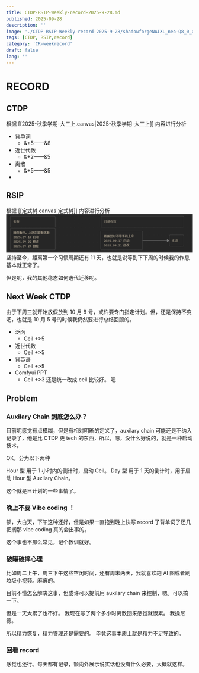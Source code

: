 ```yaml
---
title: CTDP-RSIP-Weekly-record-2025-9-28.md
published: 2025-09-28
description: ''
image: './CTDP-RSIP-Weekly-record-2025-9-28/shadowforgeNAIXL_neo-Q8_0_0089_r.png'
tags: [CTDP, RSIP,record]
category: 'CR-weekrecord'
draft: false 
lang: ''
---
```


# RECORD

## CTDP

根据 [[2025-秋季学期-大三上.canvas|2025-秋季学期-大三上]] 内容进行分析
- 背单词
	- &+5——&8
- 近世代数
	- &+2——&5
- 离散
	- &+5——&5
- 

## RSIP

根据 [[定式树.canvas|定式树]] 内容进行分析
![image-10.png](./CTDP-RSIP-Weekly-record-2025-9-28/image-10.png)
坚持至今，距离第一个习惯周期还有 11 天，也就是说等到下下周的时候我的作息基本就正常了。

但是呢，我的其他稳态如何迭代迁移呢。

## Next Week CTDP

由于下周三就开始放假放到 10 月 8 号，或许要专门指定计划。但，还是保持不变吧，也就是 10 月 5 号的时候我仍然要进行总结回顾的。

- 泛函
	- Ceil +>5
- 近世代数
	- Ceil +>5
- 背英语
	- Ceil +>5
- Comfyui PPT
	- Ceil +>3
还是统一改成 ceil 比较好。
嗯

## Problem

### Auxilary Chain 到底怎么办？

目前呢感觉有点模糊，但是有相对明晰的定义了，auxilary chain 可能还是不纳入记录了，他是比 CTDP 更 tech 的东西，所以，嗯，没什么好说的，就是一种启动技术。

OK，分为以下两种

Hour 型
	用于 1 小时内的倒计时，启动 Ceil。
Day 型
	用于 1 天的倒计时，用于启动 Hour 型 Auxilary Chain。

这个就是日计划的一些事情了。

### 晚上不要 Vibe coding ！

额，大白天，下午这种还好，但是如果一直拖到晚上快写 record 了背单词了还几把搁那 vibe coding 真的会出事的。

这个事也不那么常见，记个教训就好。

### 破罐破摔心理

比如周二上午，周三下午这些空闲时间，还有周末两天，我就喜欢跑 AI 图或者刷垃圾小视频。麻痹的。

目前不懂怎么解决这事，但或许可以提前用 auxilary chain 来控制，嗯。可以搞一下。

但是一天太累了也不好。
我现在写了两个多小时离散回来感觉就很累。
我操尼德。

所以精力恢复，精力管理还是需要的。
毕竟这事本质上就是精力不足导致的。

### 回看 record

感觉也还行。每天都有记录，额向外展示说实话也没有什么必要，大概就这样。



